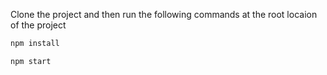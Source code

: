 Clone the project and then run the following commands at the root locaion of the project


```bash
npm install

npm start
```
